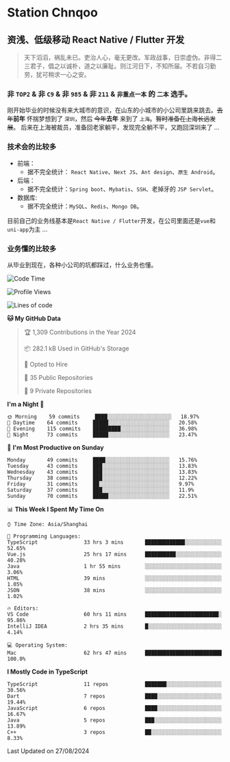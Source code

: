 # Station Chnqoo

## 资浅、低级移动 React Native / Flutter 开发

> 天下滔滔，祸乱未已。吏治人心，毫无更改。军政战事，日崇虚伪。非得二三君子，倡之以诚朴，道之以廉耻。则江河日下，不知所届。不若自习勤劳，犹可稍求一心之安。

### 非 `TOP2` & 非 `C9` & 非 `985` & 非 `211` & `非重点一本` 的 `二本` 选手。

刚开始毕业的时候没有来大城市的意识，在山东的小城市的小公司里跳来跳去。~~去年~~**前年** 怀揣梦想到了 `深圳`，然后 ~~今年~~**去年** 来到了 `上海`。~~暂时准备在上海长远发展~~。
后来在上海被裁员，准备回老家躺平，发现完全躺不平，又跑回深圳来了 ...

### 技术会的比较多

- 前端：
  - 据不完全统计： `React Native`、`Next JS`、`Ant design`、`原生 Android`。
- 后端：
  - 据不完全统计：`Spring boot`、`Mybatis`、`SSH`、老掉牙的 `JSP Servlet`。
- 数据库:
  - 据不完全统计：`MySQL`、`Redis`、`Mongo DB`。

目前自己的业务线基本是`React Native / Flutter`开发，在公司里面还是`vue`和`uni-app`为主 ...

### 业务懂的比较多

从毕业到现在，各种小公司的坑都踩过，什么业务也懂。

<!--START_SECTION:waka-->
![Code Time](http://img.shields.io/badge/Code%20Time-5%2C880%20hrs%2041%20mins-blue)

![Profile Views](http://img.shields.io/badge/Profile%20Views-1-blue)

![Lines of code](https://img.shields.io/badge/From%20Hello%20World%20I%27ve%20Written-295%20Thousand%20lines%20of%20code-blue)

**🐱 My GitHub Data** 

> 🏆 1,309 Contributions in the Year 2024
 > 
> 📦 282.1 kB Used in GitHub's Storage 
 > 
> 💼 Opted to Hire
 > 
> 📜 35 Public Repositories 
 > 
> 🔑 9 Private Repositories  
 > 
**I'm a Night 🦉** 

```text
🌞 Morning    59 commits     ████░░░░░░░░░░░░░░░░░░░░░   18.97% 
🌆 Daytime    64 commits     █████░░░░░░░░░░░░░░░░░░░░   20.58% 
🌃 Evening    115 commits    █████████░░░░░░░░░░░░░░░░   36.98% 
🌙 Night      73 commits     █████░░░░░░░░░░░░░░░░░░░░   23.47%

```
📅 **I'm Most Productive on Sunday** 

```text
Monday       49 commits     ████░░░░░░░░░░░░░░░░░░░░░   15.76% 
Tuesday      43 commits     ███░░░░░░░░░░░░░░░░░░░░░░   13.83% 
Wednesday    43 commits     ███░░░░░░░░░░░░░░░░░░░░░░   13.83% 
Thursday     38 commits     ███░░░░░░░░░░░░░░░░░░░░░░   12.22% 
Friday       31 commits     ██░░░░░░░░░░░░░░░░░░░░░░░   9.97% 
Saturday     37 commits     ███░░░░░░░░░░░░░░░░░░░░░░   11.9% 
Sunday       70 commits     █████░░░░░░░░░░░░░░░░░░░░   22.51%

```


📊 **This Week I Spent My Time On** 

```text
⌚︎ Time Zone: Asia/Shanghai

💬 Programming Languages: 
TypeScript               33 hrs 3 mins       █████████████░░░░░░░░░░░░   52.65% 
Vue.js                   25 hrs 17 mins      ██████████░░░░░░░░░░░░░░░   40.28% 
Java                     1 hr 55 mins        ░░░░░░░░░░░░░░░░░░░░░░░░░   3.06% 
HTML                     39 mins             ░░░░░░░░░░░░░░░░░░░░░░░░░   1.05% 
JSON                     38 mins             ░░░░░░░░░░░░░░░░░░░░░░░░░   1.02%

🔥 Editors: 
VS Code                  60 hrs 11 mins      ████████████████████████░   95.86% 
IntelliJ IDEA            2 hrs 35 mins       █░░░░░░░░░░░░░░░░░░░░░░░░   4.14%

💻 Operating System: 
Mac                      62 hrs 47 mins      █████████████████████████   100.0%

```

**I Mostly Code in TypeScript** 

```text
TypeScript               11 repos            ███████░░░░░░░░░░░░░░░░░░   30.56% 
Dart                     7 repos             ████░░░░░░░░░░░░░░░░░░░░░   19.44% 
JavaScript               6 repos             ████░░░░░░░░░░░░░░░░░░░░░   16.67% 
Java                     5 repos             ███░░░░░░░░░░░░░░░░░░░░░░   13.89% 
C++                      3 repos             ██░░░░░░░░░░░░░░░░░░░░░░░   8.33%

```



 Last Updated on 27/08/2024
<!--END_SECTION:waka-->

<!---
ChenqiaoStation/ChenqiaoStation is a ✨ special ✨ repository because its `README.md` (this file) appears on your GitHub profile.
You can click the Preview link to take a look at your changes.
--->
